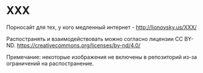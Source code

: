 # XXX
Порносайт для тех, у кого медленный интернет - http://lionovsky.us/XXX/

Распостранять и взаимодействовать можно согласно лицензии CC BY-ND. https://creativecommons.org/licenses/by-nd/4.0/

Примечание: некоторые изображения не включены в репозиторий из-за ограничений на распостранение.
